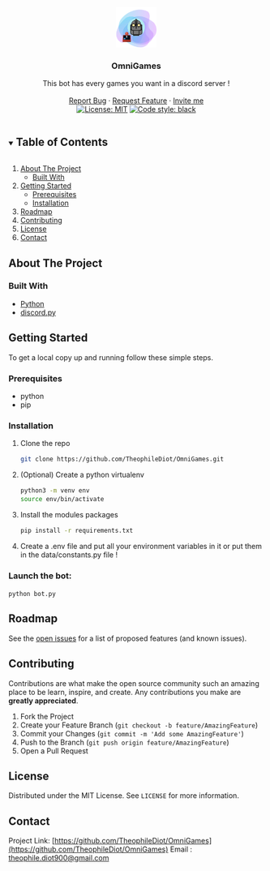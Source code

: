 <!-- PROJECT LOGO -->
<br />
<p align="center">
  <a href="https://github.com/TheophileDiot/OmniGames">
    <img src="omnigames.png" alt="Logo" width="80" height="80">
  </a>

  <h3 align="center">OmniGames</h3>

  <p align="center">
    This bot has every games you want in a discord server !
    <br />
    <br />
    <a href="https://github.com/TheophileDiot/OmniGames/issues" target="_blank">Report Bug</a>
    ·
    <a href="https://github.com/TheophileDiot/OmniGames/issues" target="_blank">Request Feature</a>
    ·
    <a href="https://discord.com/api/oauth2/authorize?client_id=932553821643767828&permissions=3263552&scope=applications.commands%20bot" target="_blank">Invite me</a>
    <br />
    <a href="https://github.com/TheophileDiot/OmniGames/main/LICENSE"><img alt="License: MIT" src="https://black.readthedocs.io/en/stable/_static/license.svg"></a>
    <a href="https://github.com/psf/black"><img alt="Code style: black" src="https://img.shields.io/badge/code%20style-black-000000.svg"></a>
  </p>
</p>

<!-- TABLE OF CONTENTS -->
<details open="open">
  <summary><h2 style="display: inline-block">Table of Contents</h2></summary>
  <ol>
    <li>
      <a href="#about-the-project">About The Project</a>
      <ul>
        <li><a href="#built-with">Built With</a></li>
      </ul>
    </li>
    <li>
      <a href="#getting-started">Getting Started</a>
      <ul>
        <li><a href="#prerequisites">Prerequisites</a></li>
        <li><a href="#installation">Installation</a></li>
      </ul>
    </li>
    <li><a href="#roadmap">Roadmap</a></li>
    <li><a href="#contributing">Contributing</a></li>
    <li><a href="#license">License</a></li>
    <li><a href="#contact">Contact</a></li>
  </ol>
</details>

<!-- ABOUT THE PROJECT -->

## About The Project

### Built With

- [Python](https://www.python.org)
- [discord.py](https://discordpy.readthedocs.io/en/stable/)

<!-- GETTING STARTED -->

## Getting Started

To get a local copy up and running follow these simple steps.

### Prerequisites

- python
- pip

### Installation

1. Clone the repo

   ```sh
   git clone https://github.com/TheophileDiot/OmniGames.git
   ```

2. (Optional) Create a python virtualenv

   ```sh
   python3 -m venv env
   source env/bin/activate
   ```

3. Install the modules packages

   ```sh
   pip install -r requirements.txt
   ```

4. Create a .env file and put all your environment variables in it or put them in the data/constants.py file !

### Launch the bot:

`python bot.py`

<!-- ROADMAP -->

## Roadmap

See the [open issues](https://github.com/TheophileDiot/OmniGames/issues) for a list of proposed features (and known issues).

<!-- CONTRIBUTING -->

## Contributing

Contributions are what make the open source community such an amazing place to be learn, inspire, and create. Any contributions you make are **greatly appreciated**.

1. Fork the Project
2. Create your Feature Branch (`git checkout -b feature/AmazingFeature`)
3. Commit your Changes (`git commit -m 'Add some AmazingFeature'`)
4. Push to the Branch (`git push origin feature/AmazingFeature`)
5. Open a Pull Request

<!-- LICENSE -->

## License

Distributed under the MIT License. See `LICENSE` for more information.

<!-- CONTACT -->

## Contact

Project Link: [https://github.com/TheophileDiot/OmniGames](https://github.com/TheophileDiot/OmniGames)
Email : [theophile.diot900@gmail.com](mailto:theophile.diot900@gmail.com)
